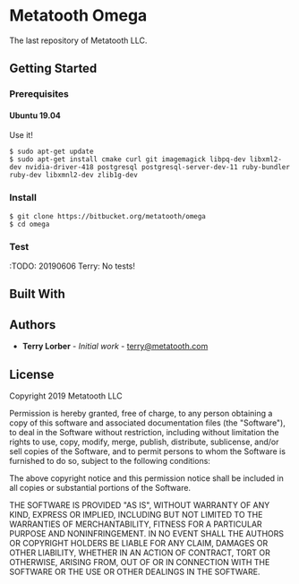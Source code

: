 # Metatooth Omega

The last repository of Metatooth LLC.

## Getting Started

### Prerequisites

#### Ubuntu 19.04

Use it!

```
$ sudo apt-get update
$ sudo apt-get install cmake curl git imagemagick libpq-dev libxml2-dev nvidia-driver-418 postgresql postgresql-server-dev-11 ruby-bundler ruby-dev libxmnl2-dev zlib1g-dev
```

### Install

```
$ git clone https://bitbucket.org/metatooth/omega
$ cd omega
```

### Test

:TODO: 20190606 Terry: No tests!

## Built With

## Authors

* **Terry Lorber** - *Initial work* - <terry@metatooth.com>

## License

Copyright 2019 Metatooth LLC

Permission is hereby granted, free of charge, to any person obtaining a copy of this software and associated documentation files (the "Software"), to deal in the Software without restriction, including without limitation the rights to use, copy, modify, merge, publish, distribute, sublicense, and/or sell copies of the Software, and to permit persons to whom the Software is furnished to do so, subject to the following conditions:

The above copyright notice and this permission notice shall be included in all copies or substantial portions of the Software.

THE SOFTWARE IS PROVIDED "AS IS", WITHOUT WARRANTY OF ANY KIND, EXPRESS OR IMPLIED, INCLUDING BUT NOT LIMITED TO THE WARRANTIES OF MERCHANTABILITY, FITNESS FOR A PARTICULAR PURPOSE AND NONINFRINGEMENT. IN NO EVENT SHALL THE AUTHORS OR COPYRIGHT HOLDERS BE LIABLE FOR ANY CLAIM, DAMAGES OR OTHER LIABILITY, WHETHER IN AN ACTION OF CONTRACT, TORT OR OTHERWISE, ARISING FROM, OUT OF OR IN CONNECTION WITH THE SOFTWARE OR THE USE OR OTHER DEALINGS IN THE SOFTWARE.
